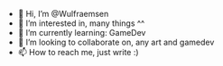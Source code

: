 - 👋 Hi, I’m @Wulfraemsen
- 👀 I’m interested in, many things ^^
- 🌱 I’m currently learning: GameDev
- 💞️ I’m looking to collaborate on, any art and gamedev
- 📫 How to reach me, just write :)

<!---
Wulfraemsen/Wulfraemsen is a ✨ special ✨ repository because its `README.md` (this file) appears on your GitHub profile.
You can click the Preview link to take a look at your changes.
--->
